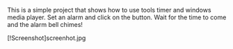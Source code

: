 This is a simple project that shows how to use tools timer and windows media player. 
Set an alarm and click on the button. Wait for the time to come and the alarm bell chimes!



[!Screenshot]screenhot.jpg
